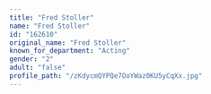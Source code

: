 ```yaml
---
title: "Fred Stoller"
name: "Fred Stoller"
id: "162610"
original_name: "Fred Stoller"
known_for_department: "Acting"
gender: "2"
adult: "false"
profile_path: "/zKdycmQYPQe7OoYWaz0KU5yCqXx.jpg"
---
```

